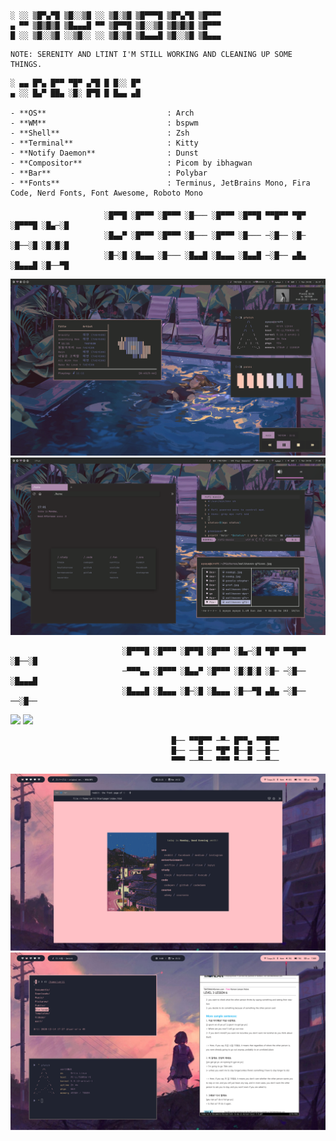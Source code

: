 ```
░ ░░ ▒█▀▄▀█ ▒█░░▒█ ░░ ▒█░▒█ ▒█▀▀▀█ ▒█▀▄▀█ ▒█▀▀▀ 
▄ ▀▀ ▒█▒█▒█ ▒█▄▄▄█ ▀▀ ▒█▀▀█ ▒█░░▒█ ▒█▒█▒█ ▒█▀▀▀ 
█ ░░ ▒█░░▒█ ░░▒█░░ ░░ ▒█░▒█ ▒█▄▄▄█ ▒█░░▒█ ▒█▄▄▄
```

```
NOTE: SERENITY AND LTINT I'M STILL WORKING AND CLEANING UP SOME THINGS.
```

```
░ ▄▄ █▀▄ █▀▀ ▀█▀ ▄▀█ █ █░░ █▀
▄ ░░ █▄▀ ██▄ ░█░ █▀█ █ █▄▄ ▄█

- **OS**                           : Arch
- **WM**                           : bspwm
- **Shell**                        : Zsh
- **Terminal**                     : Kitty
- **Notify Daemon**                : Dunst
- **Compositor**                   : Picom by ibhagwan
- **Bar**                          : Polybar
- **Fonts**                        : Terminus, JetBrains Mono, Fira Code, Nerd Fonts, Font Awesome, Roboto Mono
```
####
```
                     ░█▀▀█ ░█▀▀▀ ░█▀▀▀ ░█─── ░█▀▀▀ ░█▀▀█ ▀▀█▀▀ ▀█▀ ░█▀▀▀█ ░█▄─░█ 
                     ░█▄▄▀ ░█▀▀▀ ░█▀▀▀ ░█─── ░█▀▀▀ ░█─── ─░█── ░█─ ░█──░█ ░█░█░█ 
                     ░█─░█ ░█▄▄▄ ░█─── ░█▄▄█ ░█▄▄▄ ░█▄▄█ ─░█── ▄█▄ ░█▄▄▄█ ░█──▀█
```
<img src="https://raw.githubusercontent.com/verttj/my-home/main/Reflection/Images/screen-1.png">
<img src="https://raw.githubusercontent.com/verttj/my-home/main/Reflection/Images/screen-2.png">

```
                         ░█▀▀▀█ ░█▀▀▀ ░█▀▀█ ░█▀▀▀ ░█▄─░█ ▀█▀ ▀▀█▀▀ ░█──░█ 
                         ─▀▀▀▄▄ ░█▀▀▀ ░█▄▄▀ ░█▀▀▀ ░█░█░█ ░█─ ─░█── ░█▄▄▄█ 
                         ░█▄▄▄█ ░█▄▄▄ ░█─░█ ░█▄▄▄ ░█──▀█ ▄█▄ ─░█── ──░█──
```
<img src="https://raw.githubusercontent.com/r3wind29/my-home/main/Serenity/Screenshot%20/serenity-01.png">
<img src="https://raw.githubusercontent.com/r3wind29/my-home/main/Serenity/Screenshot%20/serenity-03.png">

```
                                    █── ▀▀█▀▀ ─▀─ █▀▀▄ ▀▀█▀▀ 
                                    █── ──█── ▀█▀ █──█ ──█── 
                                    ▀▀▀ ──▀── ▀▀▀ ▀──▀ ──▀──
```
<img src="https://raw.githubusercontent.com/r3wind29/dotfiles-ltint/main/screenshot/2020-12-14_23-33-10_1920x1080.png">
<img src="https://raw.githubusercontent.com/r3wind29/dotfiles-ltint/main/screenshot/2020-12-15_00-00-19_1920x1080.png">
